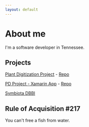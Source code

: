 ```yaml
---
layout: default
---
```

# About me 

I'm a software developer in Tennessee.

## Projects

[Plant Digitization Project](https://j-h-m.github.io/Plant-Digitization-Project/) - [Repo](https://github.com/j-h-m/Plant-Digitization-Project)

[PD Project - Xamarin App](https://j-h-m.github.io/pd-project-xamarin/) - [Repo](https://github.com/j-h-m/pd-project-xamarin)

[Symbiota DBBI](https://github.com/j-h-m/Symbiota-Light)

## Rule of Acquisition #217
You can't free a fish from water.
